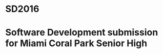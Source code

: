 # SD2016

Software Development submission for Miami Coral Park Senior High
================================================================